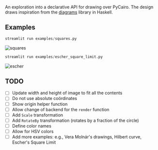 An exploration into a declarative API for drawing over PyCairo.
The design draws inspiration from the [diagrams](https://diagrams.github.io/) library in Haskell.

## Examples

```python
streamlit run examples/squares.py
```

![squares](https://github.com/danoneata/pydiagrams/blob/master/examples/squares.png)

```python
streamlit run examples/escher_square_limit.py
```

![escher](https://github.com/danoneata/pydiagrams/blob/master/examples/escher_square_limit.png)

## TODO

- [ ] Update width and height of image to fit all the contents
- [ ] Do not use absolute coördinates
- [ ] Show origin helper function
- [ ] Allow change of backend for the `render` function
- [ ] Add `Scale` transformation
- [ ] Add `RotateBy` transformation (rotates by a fraction of the circle)
- [ ] Define color names
- [ ] Allow for HSV colors
- [ ] Add more examples: e.g., Vera Molnár's drawings, Hilbert curve, Escher's Square Limit
